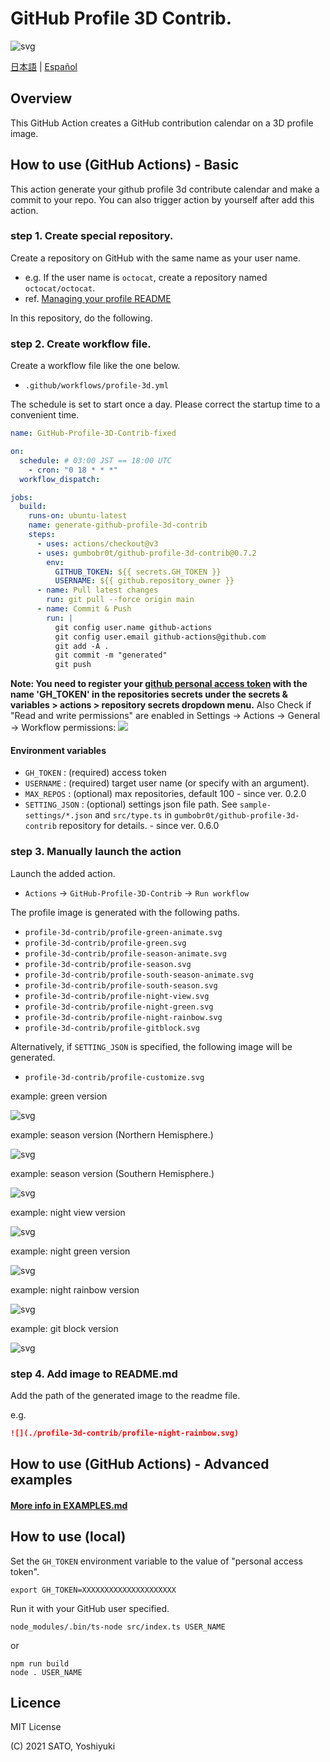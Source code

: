 # GitHub Profile 3D Contrib.

![svg](https://raw.githubusercontent.com/gumbobr0t/github-profile-3d-contrib/main/docs/demo/profile-gitblock.svg)

[日本語](./docs/README.ja-jp.md) | [Español](./docs/README.es-es.md)

## Overview

This GitHub Action creates a GitHub contribution calendar on a 3D profile image.

## How to use (GitHub Actions) - Basic

This action generate your github profile 3d contribute calendar and make a commit to your repo.
You can also trigger action by yourself after add this action.

### step 1. Create special repository.

Create a repository on GitHub with the same name as your user name.

* e.g. If the user name is `octocat`, create a repository named `octocat/octocat`.
* ref. [Managing your profile README](https://docs.github.com/en/github/setting-up-and-managing-your-github-profile/managing-your-profile-readme)

In this repository, do the following.

### step 2. Create workflow file.

Create a workflow file like the one below.

* `.github/workflows/profile-3d.yml`

The schedule is set to start once a day.
Please correct the startup time to a convenient time.

```yaml:.github/workflows/profile-3d.yml
name: GitHub-Profile-3D-Contrib-fixed

on:
  schedule: # 03:00 JST == 18:00 UTC
    - cron: "0 18 * * *"
  workflow_dispatch:

jobs:
  build:
    runs-on: ubuntu-latest
    name: generate-github-profile-3d-contrib
    steps:
      - uses: actions/checkout@v3
      - uses: gumbobr0t/github-profile-3d-contrib@0.7.2
        env:
          GITHUB_TOKEN: ${{ secrets.GH_TOKEN }}
          USERNAME: ${{ github.repository_owner }}
      - name: Pull latest changes
        run: git pull --force origin main
      - name: Commit & Push
        run: |
          git config user.name github-actions
          git config user.email github-actions@github.com
          git add -A .
          git commit -m "generated"
          git push
```

**Note: You need to register your [github personal access token](https://github.com/settings/tokens) with the name 'GH_TOKEN' in the repositories secrets under the secrets & variables > actions > repository secrets dropdown menu.**
Also Check if "Read and write permissions" are enabled in Settings -> Actions -> General -> Workflow permissions:
![](https://i.stack.imgur.com/A5EEk.png)

#### Environment variables

* `GH_TOKEN` : (required) access token
* `USERNAME` : (required) target user name (or specify with an argument).
* `MAX_REPOS` : (optional) max repositories, default 100 - since ver. 0.2.0
* `SETTING_JSON` : (optional) settings json file path. See `sample-settings/*.json` and `src/type.ts` in `gumbobr0t/github-profile-3d-contrib` repository for details. - since ver. 0.6.0

### step 3. Manually launch the action

Launch the added action.

* `Actions` -> `GitHub-Profile-3D-Contrib` -> `Run workflow`

The profile image is generated with the following paths.

* `profile-3d-contrib/profile-green-animate.svg`
* `profile-3d-contrib/profile-green.svg`
* `profile-3d-contrib/profile-season-animate.svg`
* `profile-3d-contrib/profile-season.svg`
* `profile-3d-contrib/profile-south-season-animate.svg`
* `profile-3d-contrib/profile-south-season.svg`
* `profile-3d-contrib/profile-night-view.svg`
* `profile-3d-contrib/profile-night-green.svg`
* `profile-3d-contrib/profile-night-rainbow.svg`
* `profile-3d-contrib/profile-gitblock.svg`

Alternatively, if `SETTING_JSON` is specified, the following image will be generated.

* `profile-3d-contrib/profile-customize.svg`

example: green version

![svg](https://raw.githubusercontent.com/gumbobr0t/github-profile-3d-contrib/main/docs/demo/profile-green-animate.svg)

example: season version (Northern Hemisphere.)

![svg](https://raw.githubusercontent.com/gumbobr0t/github-profile-3d-contrib/main/docs/demo/profile-season-animate.svg)

example: season version (Southern Hemisphere.)

![svg](https://raw.githubusercontent.com/gumbobr0t/github-profile-3d-contrib/main/docs/demo/profile-south-season-animate.svg)

example: night view version

![svg](https://raw.githubusercontent.com/gumbobr0t/github-profile-3d-contrib/main/docs/demo/profile-night-view.svg)

example: night green version

![svg](https://raw.githubusercontent.com/gumbobr0t/github-profile-3d-contrib/main/docs/demo/profile-night-green.svg)

example: night rainbow version

![svg](https://raw.githubusercontent.com/gumbobr0t/github-profile-3d-contrib/main/docs/demo/profile-night-rainbow.svg)

example: git block version

![svg](https://raw.githubusercontent.com/gumbobr0t/github-profile-3d-contrib/main/docs/demo/profile-gitblock.svg)

### step 4. Add image to README.md

Add the path of the generated image to the readme file.

e.g.

```md
![](./profile-3d-contrib/profile-night-rainbow.svg)
```

## How to use (GitHub Actions) - Advanced examples

#### [More info in EXAMPLES.md](./EXAMPLES.md)

## How to use (local)

Set the `GH_TOKEN` environment variable to the value of "personal access token".

```shell-session
export GH_TOKEN=XXXXXXXXXXXXXXXXXXXXX
```

Run it with your GitHub user specified.

```shell-session
node_modules/.bin/ts-node src/index.ts USER_NAME
```

or

```shell-session
npm run build
node . USER_NAME
```


## Licence

MIT License

(C) 2021 SATO, Yoshiyuki

